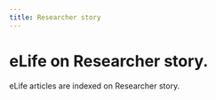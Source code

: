 ```yaml
--- 
title: Researcher story
---
```


# eLife on Researcher story.

eLife articles are indexed on Researcher story. 